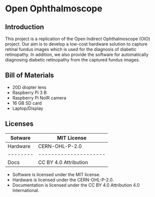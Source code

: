 # Open Ophthalmoscope

## Introduction 

This project is a replication of the Open Indirect Ophthalmoscope (OIO) project. Our aim is to develop a low-cost hardware solution to capture retinal fundus images which is used for the diagnosis of diabetic retinopathy. In addition, we also provide the software for automatically diagnosing diabetic retinopathy from the captured fundus images.  

## Bill of Materials

* 20D diopter lens
* Raspberry Pi 3 B
* Raspberry Pi NoIR camera 
* 16 GB SD card
* Laptop/Display 

## Licenses 

|Sotware | MIT License         |
|--------|---------------------|
|Hardware| CERN-OHL-P-2.0      |
|--------|---------------------|
|Docs    |CC BY 4.0 Attribution|


- Software is licensed under the MIT license.
- Hardware is licensed under the CERN-OHL-P-2.0.
- Documentation is licensed under the CC BY 4.0 Attribution 4.0 International.






